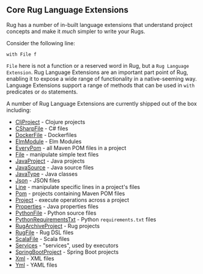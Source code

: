 ## Core Rug Language Extensions

Rug has a number of in-built language extensions that understand
project concepts and make it *much* simpler to write your Rugs.

Consider the following line:

```rug
with File f
```

`File` here is not a function or a reserved word in Rug, but a `Rug
Language Extension`. Rug Language Extensions are an important part point of Rug, enabling it to
expose a wide range of functionality in a native-seeming way. Language Extensions
support a range of methods that can be used in `with` predicates or
`do` statements.

A number of Rug Language Extensions are currently shipped out of the box including:

*   [CljProject](clj-project.md) - Clojure projects
*   [CSharpFile](c-sharp-file.md) - C# files
*   [DockerFile](docker-file.md) - Dockerfiles
*   [ElmModule](elm-module.md) - Elm Modules
*   [EveryPom](every-pom.md) - all Maven POM files in a project
*   [File](file.md) - manipulate simple text files
*   [JavaProject](java-project.md) - Java projects
*   [JavaSource](java-source.md) - Java source files
*   [JavaType](java-type.md) - Java classes
*   [Json](json.md) - JSON files
*   [Line](line.md) - manipulate specific lines in a project's files
*   [Pom](pom.md) - projects containing Maven POM files
*   [Project](project.md) - execute operations across a project
*   [Properties](properties.md) - Java properties files
*   [PythonFile](python-file.md) - Python source files
*   [PythonRequirementsTxt](python-requirements-txt.md) - Python `requirements.txt` files
*   [RugArchiveProject](rug-archive-project.md) - Rug projects
*   [RugFile](rug-file.md) - Rug DSL files
*   [ScalaFile](scala-file.md) - Scala files
*   [Services](services.md) - "services", used by executors
*   [SpringBootProject](spring-boot-project.md) - Spring Boot projects
*   [Xml](xml.md) - XML files
*   [Yml](yml.md) - YAML files
